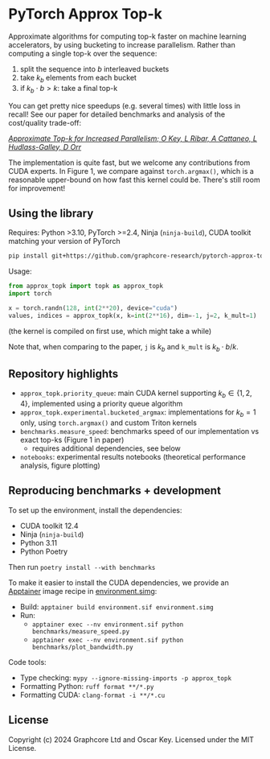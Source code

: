 # PyTorch Approx Top-k

Approximate algorithms for computing top-k faster on machine learning accelerators, by using bucketing to increase parallelism.
Rather than computing a single top-k over the sequence:
1. split the sequence into $b$ interleaved buckets
2. take $k_b$ elements from each bucket
3. if $k_b \cdot b > k$: take a final top-k

You can get pretty nice speedups (e.g. several times) with little loss in recall!
See our paper for detailed benchmarks and analysis of the cost/quality trade-off:

_[
  Approximate Top-k for Increased Parallelism;
  O Key, L Ribar, A Cattaneo, L Hudlass-Galley, D Orr
](https://arxiv.org/abs/2412.04358)_

The implementation is quite fast, but we welcome any contributions from CUDA experts.
In Figure 1, we compare against `torch.argmax()`, which is a reasonable upper-bound on how fast this kernel could be. There's still room for improvement!

## Using the library
Requires: Python >3.10, PyTorch >=2.4, Ninja (`ninja-build`), CUDA toolkit matching your version of PyTorch
```sh
pip install git+https://github.com/graphcore-research/pytorch-approx-topk.git
```

Usage:

```py
from approx_topk import topk as approx_topk
import torch

x = torch.randn(128, int(2**20), device="cuda")
values, indices = approx_topk(x, k=int(2**16), dim=-1, j=2, k_mult=1)
```
(the kernel is compiled on first use, which might take a while)

Note that, when comparing to the paper, `j` is $k_b$ and `k_mult` is $k_b \cdot b / k$.

## Repository highlights
- `approx_topk.priority_queue`: main CUDA kernel supporting $k_b \in \{1,2,4\}$, implemented using a priority queue algorithm
- `approx_topk.experimental.bucketed_argmax`: implementations for $k_b=1$ only, using `torch.argmax()` and custom Triton kernels
- `benchmarks.measure_speed`: benchmarks speed of our implementation vs exact top-ks (Figure 1 in paper)
  - requires additional dependencies, see below
- `notebooks`: experimental results notebooks (theoretical performance analysis, figure plotting)

## Reproducing benchmarks + development
To set up the environment, install the dependencies:
- CUDA toolkit 12.4
- Ninja (`ninja-build`)
- Python 3.11
- Python Poetry

Then run `poetry install --with benchmarks`

To make it easier to install the CUDA dependencies, we provide an [Apptainer](https://apptainer.org/) image recipe in [environment.simg](environment.simg):
- Build: `apptainer build environment.sif environment.simg`
- Run:
  - `apptainer exec --nv environment.sif python benchmarks/measure_speed.py`
  - `apptainer exec --nv environment.sif python benchmarks/plot_bandwidth.py`

Code tools:
- Type checking: `mypy --ignore-missing-imports -p approx_topk`
- Formatting Python: `ruff format **/*.py`
- Formatting CUDA: `clang-format -i **/*.cu`

## License

Copyright (c) 2024 Graphcore Ltd and Oscar Key. Licensed under the MIT License.
